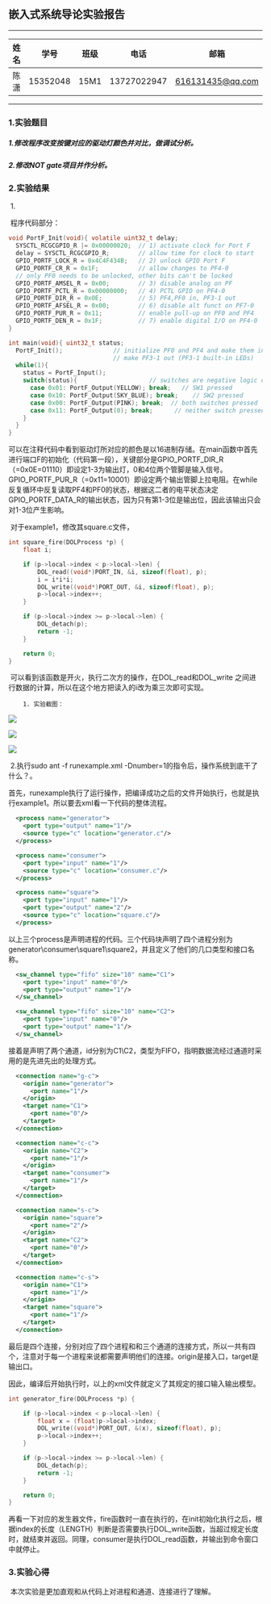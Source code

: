 ## 嵌入式系统导论实验报告

------

|  姓名  |    学号    |  班级  |     电话      |        邮箱        |
| :--: | :------: | :--: | :---------: | :--------------: |
|  陈潇  | 15352048 | 15M1 | 13727022947 | 616131435@qq.com |

------

### 1.实验题目

#####	1.修改程序改变按键对应的驱动灯颜色并对比，做调试分析。

#####	2.修改NOT gate项目并作分析。

### 2.实验结果

​	1.

​	程序代码部分：

``` c
void PortF_Init(void){ volatile uint32_t delay;
  SYSCTL_RCGCGPIO_R |= 0x00000020;  // 1) activate clock for Port F
  delay = SYSCTL_RCGCGPIO_R;        // allow time for clock to start
  GPIO_PORTF_LOCK_R = 0x4C4F434B;   // 2) unlock GPIO Port F
  GPIO_PORTF_CR_R = 0x1F;           // allow changes to PF4-0
  // only PF0 needs to be unlocked, other bits can't be locked
  GPIO_PORTF_AMSEL_R = 0x00;        // 3) disable analog on PF
  GPIO_PORTF_PCTL_R = 0x00000000;   // 4) PCTL GPIO on PF4-0
  GPIO_PORTF_DIR_R = 0x0E;          // 5) PF4,PF0 in, PF3-1 out
  GPIO_PORTF_AFSEL_R = 0x00;        // 6) disable alt funct on PF7-0
  GPIO_PORTF_PUR_R = 0x11;          // enable pull-up on PF0 and PF4
  GPIO_PORTF_DEN_R = 0x1F;          // 7) enable digital I/O on PF4-0
}

int main(void){ uint32_t status;
  PortF_Init();              // initialize PF0 and PF4 and make them inputs
                             // make PF3-1 out (PF3-1 built-in LEDs)
  while(1){
    status = PortF_Input();
    switch(status){                    // switches are negative logic on PF0 and PF4
      case 0x01: PortF_Output(YELLOW); break;   // SW1 pressed
      case 0x10: PortF_Output(SKY_BLUE); break;    // SW2 pressed
      case 0x00: PortF_Output(PINK); break;  // both switches pressed
      case 0x11: PortF_Output(0); break;      // neither switch pressed
    }
  }
}
```

​	可以在注释代码中看到驱动灯所对应的颜色是以16进制存储。在main函数中首先进行端口F的初始化（代码第一段），关键部分是GPIO_PORTF_DIR_R（=0x0E=01110）即设定1-3为输出灯，0和4位两个管脚是输入信号。GPIO_PORTF_PUR_R（=0x11=10001）即设定两个输出管脚上拉电阻。在while反复循环中反复读取PF4和PF0的状态，根据这二者的电平状态决定GPIO_PORTF_DATA_R的输出状态，因为只有第1-3位是输出位，因此该输出只会对1-3位产生影响。











​	对于example1，修改其square.c文件，



```c
int square_fire(DOLProcess *p) {
    float i;

    if (p->local->index < p->local->len) {
        DOL_read((void*)PORT_IN, &i, sizeof(float), p);
        i = i*i*i;
        DOL_write((void*)PORT_OUT, &i, sizeof(float), p);
        p->local->index++;
    }

    if (p->local->index >= p->local->len) {
        DOL_detach(p);
        return -1;
    }

    return 0;
}
```

​	可以看到该函数是开火，执行二次方的操作，在DOL_read和DOL_write 之间进行数据的计算，所以在这个地方把读入的i改为乘三次即可实现。



       	1. 实验截图：



![](https://github.com/uio1324/Embedded-system/raw/master/example2.png)





![](https://github.com/uio1324/Embedded-system/raw/master/example1-run.png)

![](https://github.com/uio1324/Embedded-system/raw/master/example1.png)





​	2.执行sudo ant -f runexample.xml -Dnumber=1的指令后，操作系统到底干了什么？。

​	首先，runexample执行了运行操作，把编译成功之后的文件开始执行，也就是执行example1。所以要去xml看一下代码的整体流程。

```xml
  <process name="generator"> 
    <port type="output" name="1"/>
    <source type="c" location="generator.c"/>
  </process>

  <process name="consumer"> 
    <port type="input" name="1"/> 
    <source type="c" location="consumer.c"/>
  </process>

  <process name="square"> 
    <port type="input" name="1"/>
    <port type="output" name="2"/>
    <source type="c" location="square.c"/>
  </process>
```

​	以上三个process是声明进程的代码。三个代码块声明了四个进程分别为generator\consumer\square1\square2，并且定义了他们的几口类型和接口名称。

```xml
  <sw_channel type="fifo" size="10" name="C1">
    <port type="input" name="0"/>
    <port type="output" name="1"/>
  </sw_channel>

  <sw_channel type="fifo" size="10" name="C2">
    <port type="input" name="0"/>
    <port type="output" name="1"/>
  </sw_channel>
```

​	接着是声明了两个通道，id分别为C1\C2，类型为FIFO，指明数据流经过通道时采用的是先进先出的处理方式。

```xml
  <connection name="g-c">
    <origin name="generator">
      <port name="1"/>
    </origin>
    <target name="C1">
      <port name="0"/>
    </target>
  </connection>

  <connection name="c-c">
    <origin name="C2">
      <port name="1"/>
    </origin>
    <target name="consumer">
      <port name="1"/>
    </target>
  </connection>

  <connection name="s-c">
    <origin name="square">
      <port name="2"/>
    </origin>
    <target name="C2">
      <port name="0"/>
    </target>
  </connection>

  <connection name="c-s">
    <origin name="C1">
      <port name="1"/>
    </origin>
    <target name="square">
      <port name="1"/>
    </target>
  </connection>
```

​	最后是四个连接，分别对应了四个进程和和三个通道的连接方式，所以一共有四个，注意对于每一个进程来说都需要声明他们的连接。origin是接入口，target是输出口。

​	因此，编译后开始执行时，以上的xml文件就定义了其规定的接口输入输出模型。

```c
int generator_fire(DOLProcess *p) {

    if (p->local->index < p->local->len) {
        float x = (float)p->local->index;
        DOL_write((void*)PORT_OUT, &(x), sizeof(float), p);
        p->local->index++;
    }

    if (p->local->index >= p->local->len) {
        DOL_detach(p);
        return -1;
    }

    return 0;
}
```

​	再看一下对应的发生器文件，fire函数时一直在执行的，在init初始化执行之后，根据index的长度（LENGTH）判断是否需要执行DOL_write函数，当超过规定长度时，就结束并返回。同理，consumer是执行DOL_read函数，并输出到命令窗口中就停止。



### 3.实验心得

​	本次实验是更加直观和从代码上对进程和通道、连接进行了理解。